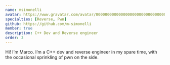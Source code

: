 ```yaml
---
name: msimonelli
avatar: https://www.gravatar.com/avatar/00000000000000000000000000000002?d=identicon&s=256
specialties: [Reverse, Pwn]
github: https://github.com/m-simonelli
member: true
description: C++ Dev and Reverse engineer
order: 3
---
```


Hi! I’m Marco. I’m a C++ dev and reverse engineer in my spare time, with the occasional sprinkling of pwn on the side.
